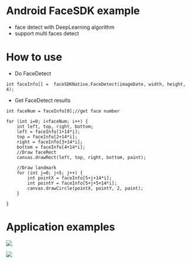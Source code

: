 # Android FaceSDK example

* face detect with DeepLearning algorithm
* support multi faces detect

# How to use

* Do FaceDetect

```
int faceInfo[] =  faceSDKNative.FaceDetect(imageDate, width, height, 4);

```
* Get FaceDetect results

```
int faceNum = faceInfo[0];//get face number

for (int i=0; i<faceNum; i++) {
    int left, top, right, bottom;
    left = faceInfo[1+14*i];
    top = faceInfo[2+14*i];
    right = faceInfo[3+14*i];
    bottom = faceInfo[4+14*i];
    //Draw faceRect
    canvas.drawRect(left, top, right, bottom, paint);

    //Draw landmark
    for (int j=0; j<5; j++) {
        int pointX = faceInfo[5+j+14*i];
        int pointY = faceInfo[5+j+5+14*i];
        canvas.drawCircle(pointX, pointY, 2, paint);
    }

}
```

# Application examples

![](https://github.com/pingfengluo/android_facesdk/raw/master/test_data/tester1.png)

![](https://github.com/pingfengluo/android_facesdk/raw/master/test_data/tester2.png)
